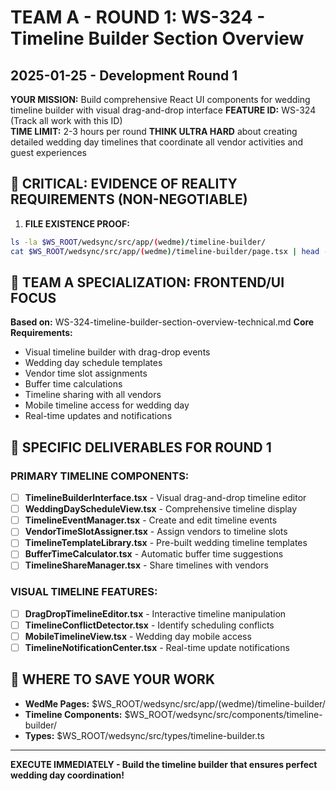 # TEAM A - ROUND 1: WS-324 - Timeline Builder Section Overview
## 2025-01-25 - Development Round 1

**YOUR MISSION:** Build comprehensive React UI components for wedding timeline builder with visual drag-and-drop interface
**FEATURE ID:** WS-324 (Track all work with this ID)  
**TIME LIMIT:** 2-3 hours per round
**THINK ULTRA HARD** about creating detailed wedding day timelines that coordinate all vendor activities and guest experiences

## 🚨 CRITICAL: EVIDENCE OF REALITY REQUIREMENTS (NON-NEGOTIABLE)

1. **FILE EXISTENCE PROOF:**
```bash
ls -la $WS_ROOT/wedsync/src/app/(wedme)/timeline-builder/
cat $WS_ROOT/wedsync/src/app/(wedme)/timeline-builder/page.tsx | head -20
```

## 🎯 TEAM A SPECIALIZATION: FRONTEND/UI FOCUS

**Based on:** WS-324-timeline-builder-section-overview-technical.md
**Core Requirements:**
- Visual timeline builder with drag-drop events
- Wedding day schedule templates
- Vendor time slot assignments
- Buffer time calculations
- Timeline sharing with all vendors
- Mobile timeline access for wedding day
- Real-time updates and notifications

## 🎯 SPECIFIC DELIVERABLES FOR ROUND 1

### PRIMARY TIMELINE COMPONENTS:
- [ ] **TimelineBuilderInterface.tsx** - Visual drag-and-drop timeline editor
- [ ] **WeddingDayScheduleView.tsx** - Comprehensive timeline display
- [ ] **TimelineEventManager.tsx** - Create and edit timeline events
- [ ] **VendorTimeSlotAssigner.tsx** - Assign vendors to timeline slots
- [ ] **TimelineTemplateLibrary.tsx** - Pre-built wedding timeline templates
- [ ] **BufferTimeCalculator.tsx** - Automatic buffer time suggestions
- [ ] **TimelineShareManager.tsx** - Share timelines with vendors

### VISUAL TIMELINE FEATURES:
- [ ] **DragDropTimelineEditor.tsx** - Interactive timeline manipulation
- [ ] **TimelineConflictDetector.tsx** - Identify scheduling conflicts
- [ ] **MobileTimelineView.tsx** - Wedding day mobile access
- [ ] **TimelineNotificationCenter.tsx** - Real-time update notifications

## 💾 WHERE TO SAVE YOUR WORK
- **WedMe Pages:** $WS_ROOT/wedsync/src/app/(wedme)/timeline-builder/
- **Timeline Components:** $WS_ROOT/wedsync/src/components/timeline-builder/
- **Types:** $WS_ROOT/wedsync/src/types/timeline-builder.ts

---

**EXECUTE IMMEDIATELY - Build the timeline builder that ensures perfect wedding day coordination!**